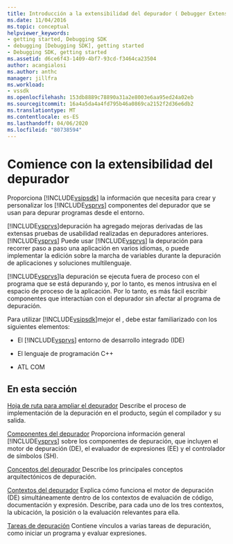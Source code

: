 ```yaml
---
title: Introducción a la extensibilidad del depurador ( Debugger Extensibility ) Microsoft Docs
ms.date: 11/04/2016
ms.topic: conceptual
helpviewer_keywords:
- getting started, Debugging SDK
- debugging [Debugging SDK], getting started
- Debugging SDK, getting started
ms.assetid: d6ce6f43-1409-4bf7-93cd-f3464ca23504
author: acangialosi
ms.author: anthc
manager: jillfra
ms.workload:
- vssdk
ms.openlocfilehash: 153db8889c78890a31a2e8003e6aa95ed24a02eb
ms.sourcegitcommit: 16a4a5da4a4fd795b46a0869ca2152f2d36e6db2
ms.translationtype: MT
ms.contentlocale: es-ES
ms.lasthandoff: 04/06/2020
ms.locfileid: "80738594"
---
```

# <a name="get-started-with-debugger-extensibility"></a>Comience con la extensibilidad del depurador
Proporciona [!INCLUDE[vsipsdk](../../extensibility/includes/vsipsdk_md.md)] la información que necesita para crear y personalizar los [!INCLUDE[vsprvs](../../code-quality/includes/vsprvs_md.md)] componentes del depurador que se usan para depurar programas desde el entorno.

 [!INCLUDE[vsprvs](../../code-quality/includes/vsprvs_md.md)]depuración ha agregado mejoras derivadas de las extensas pruebas de usabilidad realizadas en depuradores anteriores. [!INCLUDE[vsprvs](../../code-quality/includes/vsprvs_md.md)] Puede usar [!INCLUDE[vsprvs](../../code-quality/includes/vsprvs_md.md)] la depuración para recorrer paso a paso una aplicación en varios idiomas, o puede implementar la edición sobre la marcha de variables durante la depuración de aplicaciones y soluciones multilenguaje.

 [!INCLUDE[vsprvs](../../code-quality/includes/vsprvs_md.md)]la depuración se ejecuta fuera de proceso con el programa que se está depurando y, por lo tanto, es menos intrusiva en el espacio de proceso de la aplicación. Por lo tanto, es más fácil escribir componentes que interactúan con el depurador sin afectar al programa de depuración.

 Para utilizar [!INCLUDE[vsipsdk](../../extensibility/includes/vsipsdk_md.md)]mejor el , debe estar familiarizado con los siguientes elementos:

- El [!INCLUDE[vsprvs](../../code-quality/includes/vsprvs_md.md)] entorno de desarrollo integrado (IDE)

- El lenguaje de programación C++

- ATL COM

## <a name="in-this-section"></a>En esta sección
 [Hoja de ruta para ampliar el depurador](../../extensibility/debugger/roadmap-for-extending-the-debugger.md) Describe el proceso de implementación de la depuración en el producto, según el compilador y su salida.

 [Componentes del depurador](../../extensibility/debugger/debugger-components.md) Proporciona información general [!INCLUDE[vsprvs](../../code-quality/includes/vsprvs_md.md)] sobre los componentes de depuración, que incluyen el motor de depuración (DE), el evaluador de expresiones (EE) y el controlador de símbolos (SH).

 [Conceptos del depurador](../../extensibility/debugger/debugger-concepts.md) Describe los principales conceptos arquitectónicos de depuración.

 [Contextos del depurador](../../extensibility/debugger/debugger-contexts.md) Explica cómo funciona el motor de depuración (DE) simultáneamente dentro de los contextos de evaluación de código, documentación y expresión. Describe, para cada uno de los tres contextos, la ubicación, la posición o la evaluación relevantes para ella.

 [Tareas de depuración](../../extensibility/debugger/debugging-tasks.md) Contiene vínculos a varias tareas de depuración, como iniciar un programa y evaluar expresiones.
